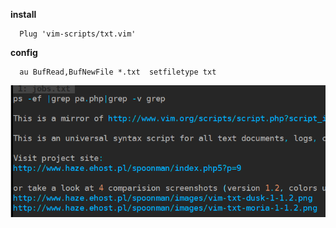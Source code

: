**install**
```vim
  Plug 'vim-scripts/txt.vim'
```

**config**
```vim
  au BufRead,BufNewFile *.txt  setfiletype txt
```

![avatar](https://raw.githubusercontent.com/yaoshuyin/projects_public/master/vim/imgs/txt.vim.png)
